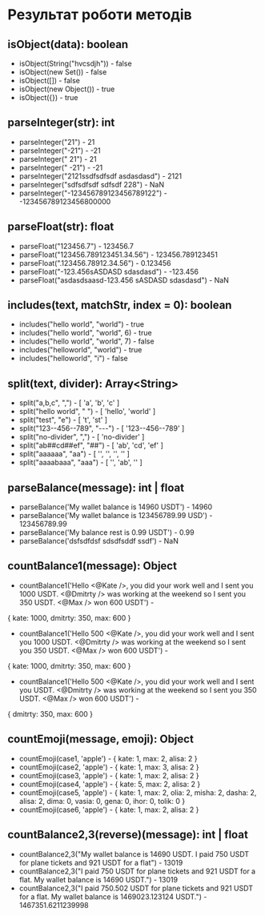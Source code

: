 # Результат роботи методів


## isObject(data): boolean
 * isObject(String("hvcsdjh")) - false
 * isObject(new Set()) - false
 * isObject([]) - false
 * isObject(new Object()) - true
 * isObject({}) - true


## parseInteger(str): int
 * parseInteger("21") - 21
 * parseInteger("-21") - -21
 * parseInteger(" 21") - 21
 * parseInteger("  -21") - -21
 * parseInteger("2121ssdfsdfsdf asdasdasd") - 2121
 * parseInteger("sdfsdfsdf sdfsdf 228") - NaN
 * parseInteger("-123456789123456789122") - -123456789123456800000


## parseFloat(str): float
 * parseFloat("123456.7") - 123456.7
 * parseFloat("123456.789123451.34.56") - 123456.789123451
 * parseFloat(".123456.78912.34.56") - 0.123456
 * parseFloat("-123.456sASDASD sdasdasd") - -123.456
 * parseFloat("asdasdsaasd-123.456 sASDASD sdasdasd") - NaN


## includes(text, matchStr, index = 0): boolean
 * includes("hello world", "world") - true
 * includes("hello world", "world", 6) - true
 * includes("hello world", "world", 7) - false
 * includes("helloworld", "world") - true
 * includes("helloworld", "i") - false


## split(text, divider): Array\<String\>
 * split("a,b,c", ",") - [ 'a', 'b', 'c' ]
 * split("hello world", " ") - [ 'hello', 'world' ]
 * split("test", "e") - [ 't', 'st' ]
 * split("123--456--789", "---") - [ '123--456--789' ]
 * split("no-divider", ",") - [ 'no-divider' ]
 * split("ab##cd##ef", "##") - [ 'ab', 'cd', 'ef' ]
 * split("aaaaaa", "aa") - [ '', '', '', '' ]
 * split("aaaabaaa", "aaa") - [ '', 'ab', '' ]


## parseBalance(message): int | float
 * parseBalance('My wallet balance is 14960 USDT') - 14960
 * parseBalance('My wallet balance is 123456789.99 USD') - 123456789.99
 * parseBalance('My balance rest is 0.99 USDT') - 0.99
 * parseBalance('dsfsdfdsf sdsdfsddf ssdf') - NaN


## countBalance1(message): Object
 * countBalance1('Hello <@Kate />, you did your work well and I sent you 1000 USDT. <@Dmitrty /> was working at the weekend so I sent you 350 USDT. <@Max /> won 600 USDT') -

{ kate: 1000, dmitrty: 350, max: 600 }
 * countBalance1('Hello 500 <@Kate />, you did your work well and I sent you 1000 USDT. <@Dmitrty /> was working at the weekend so I sent you 350 USDT. <@Max /> won 600 USDT') -

{ kate: 1000, dmitrty: 350, max: 600 }
 * countBalance1('Hello 500 <@Kate />, you did your work well and I sent you USDT. <@Dmitrty /> was working at the weekend so I sent you 350 USDT. <@Max /> won 600 USDT') -

{ dmitrty: 350, max: 600 }


## countEmoji(message, emoji): Object
 * countEmoji(case1, 'apple') - { kate: 1, max: 2, alisa: 2 }
 * countEmoji(case2, 'apple') - { kate: 1, max: 3, alisa: 2 }
 * countEmoji(case3, 'apple') - { kate: 1, max: 2, alisa: 2 }
 * countEmoji(case4, 'apple') - { kate: 5, max: 2, alisa: 2 }
 * countEmoji(case5, 'apple') - { kate: 1, max: 2, olia: 2, misha: 2, dasha: 2, alisa: 2, dima: 0, vasia: 0, gena: 0, ihor: 0, tolik: 0 }
 * countEmoji(case6, 'apple') - { kate: 1, max: 2, alisa: 2 }


 ## countBalance2,3(reverse)(message): int | float
 * countBalance2,3("My wallet balance is 14690 USDT. I paid 750 USDT for plane tickets and 921 USDT for a flat") - 13019
 * countBalance2,3("I paid 750 USDT for plane tickets and 921 USDT for a flat. My wallet balance is 14690 USDT.") - 13019
 * countBalance2,3("I paid 750.502 USDT for plane tickets and 921 USDT for a flat. My wallet balance is 1469023.123124 USDT.") - 1467351.6211239998
